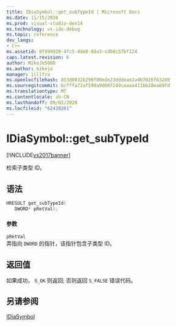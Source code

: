 ```yaml
---
title: IDiaSymbol::get_subTypeId | Microsoft Docs
ms.date: 11/15/2016
ms.prod: visual-studio-dev14
ms.technology: vs-ide-debug
ms.topic: reference
dev_langs:
- C++
ms.assetid: 0f899920-4fc5-4de8-84a3-cd98c57bf124
caps.latest.revision: 6
author: MikeJo5000
ms.author: mikejo
manager: jillfra
ms.openlocfilehash: 853d0032b290f80ede23dddeae2a4b7026f63260
ms.sourcegitcommit: 6cfffa72af599a9d667249caaaa411bb28ea69fd
ms.translationtype: MT
ms.contentlocale: zh-CN
ms.lasthandoff: 09/02/2020
ms.locfileid: "62428261"
---
```

# <a name="idiasymbolget_subtypeid"></a>IDiaSymbol::get_subTypeId
[!INCLUDE[vs2017banner](../../includes/vs2017banner.md)]

检索子类型 ID。  
  
## <a name="syntax"></a>语法  
  
```cpp  
HRESULT get_subTypeId(   
   DWORD* pRetVal);  
```  
  
#### <a name="parameters"></a>参数  
 `pRetVal`  
 弄指向 `DWORD` 的指针，该指针包含子类型 ID。  
  
## <a name="return-value"></a>返回值  
 如果成功， `S_OK` 则返回; 否则返回 `S_FALSE` 错误代码。  
  
## <a name="see-also"></a>另请参阅  
 [IDiaSymbol](../../debugger/debug-interface-access/idiasymbol.md)
